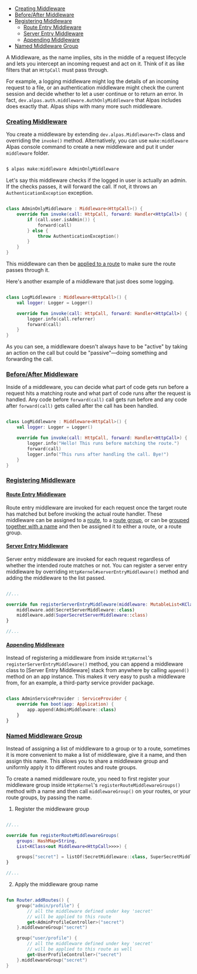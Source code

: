 - [Creating Middleware](#creating-middleware)
- [Before/After Middleware](#before-after)
- [Registering Middleware](#registering-middleware)
    - [Route Entry Middleware](#route-entry-middleware)
    - [Server Entry Middleware](#server-entry-middleware)
    - [Appending Middleware](#appending-middleware)
- [Named Middleware Group](#named-middleware-group)

A Middleware, as the name implies, sits in the middle of a request lifecycle and lets you intercept an
incoming request and act on it. Think of it as like filters that an `HttpCall` must pass through. 

For example, a logging middleware might log the details of an incoming request to a file, or an authentication
middleware might check the current session and decide whether to let a user continue or to return an error.
In fact, `dev.alpas.auth.middleware.AuthOnlyMiddleware` that Alpas includes does exactly that. Alpas
ships with many more such middleware.

<a name="creating-middleware"></a>
### [Creating Middleware](#creating-middleware)

You create a middleware by extending `dev.alpas.Middleware<T>` class and overriding the `invoke()` method.
Alternatively, you can use `make:middleware` Alpas console command to create a new middleware and put
it under `middleware` folder.

```bash

$ alpas make:middleware AdminOnlyMiddleware

```

Let's say this middleware checks if the logged in user is actually an admin. If the checks passes,
it will forward the call. If not, it throws an `AuthenticationException` exception.

<span class="line-numbers" data-start="8" data-file="middleware/AdminOnlyMiddleware.kt">

```kotlin

class AdminOnlyMiddleware : Middleware<HttpCall>() {
    override fun invoke(call: HttpCall, forward: Handler<HttpCall>) {
        if (call.user.isAdmin()) {
            forward(call)
        } else {
            throw AuthenticationException()
        }
    }
}

```

</span>

This middleware can then be [applied to a route](/docs/routing#route-middleware) to make sure the route
passes through it.

Here's another example of a middleware that just does some logging.

<span class="line-numbers" data-start="7" data-file="middleware/LogMiddleware.kt">

```kotlin

class LogMiddleware : Middleware<HttpCall>() {
    val logger: Logger = Logger()

    override fun invoke(call: HttpCall, forward: Handler<HttpCall>) {
        logger.info(call.referrer)
        forward(call)
    }
}

```

</span>

As you can see, a middleware doesn't always have to be "active" by taking an action on the call
but could be "passive"—doing something and forwarding the call.

<a name="before-after"></a>
### [Before/After Middleware](#before-after)

Inside of a middleware, you can decide what part of code gets run before a request hits a matching route
and what part of code runs after the request is handled. Any code before `forward(call)` call gets
run before and any code after `forward(call)` gets called after the call has been handled.

<span class="line-numbers" data-start="7" data-file="middleware/LogMiddleware.kt">

```kotlin

class LogMiddleware : Middleware<HttpCall>() {
    val logger: Logger = Logger()

    override fun invoke(call: HttpCall, forward: Handler<HttpCall>) {
        logger.info("Hello! This runs before matching the route.")
        forward(call)
        logger.info("This runs after handling the call. Bye!")
    }
}

```

</span>

<a name="registering-middleware"></a>
### [Registering Middleware](#registering-middleware)

<a name="route-entry-middleware"></a>
#### [Route Entry Middleware](#route-entry-middleware)

Route entry middleware are invoked for each request once the target route has matched but before invoking
the actual route handler. These middleware can be assigned to a [route](#/docs/routing#route-middleware),
to a [route group](#/docs/routing#group-middleware), or can be
[grouped together with a name](#named-middleware-group)
and then be assigned it to either a route, or a route group.

<a name="server-entry-middleware"></a>
#### [Server Entry Middleware](#server-entry-middleware)

Server entry middleware are invoked for each request regardless of whether the intended route matches or not. 
You can register a server entry middleware by overriding `HttpKernel#serverEntryMiddleware()` method and
adding the middleware to the list passed.

<span class="line-numbers" data-start="18" data-file="HttpKernel.kt">

```kotlin

//...

override fun registerServerEntryMiddleware(middleware: MutableList<KClass<out Middleware<HttpCall>>>) {
    middleware.add(SecretServerMiddleware::class)
    middleware.add(SuperSecretServerMiddleware::class)
}

//...

```

</span>

<a name="appending-middleware"></a>
#### [Appending Middleware](#appending-middleware)

Instead of registering a middleware from inside `HttpKernel`'s `registerServerEntryMiddleware()` method, you
can append a middleware class to [Server Entry Middleware] stack from anywhere by calling `append()` method
on an app instance. This makes it very easy to push a middleware from, for an example, a third-party
service provider package.

<span class="line-numbers" data-start="7" data-file="providers/AdminServiceProvider.kt">

```kotlin

class AdminServiceProvider : ServiceProvider {
    override fun boot(app: Application) {
        app.append(AdminMiddleware::class)
    }
}

```

</span>

<a name="named-middleware-group"></a>
### [Named Middleware Group](#named-middleware-group)

Instead of assigning a list of middleware to a group or to a route, sometimes it is more convenient to
make a list of middleware, give it a name, and then assign this name. This allows you to share a
middleware group and uniformly apply it to different routes and route groups. 

To create a named middleware route, you need to first register your middleware group inside `HttpKernel`'s
`registerRouteMiddlewareGroups()` method with a name and then call `middlewareGroup()` on your routes,
or your route groups, by passing the name.


<div class="ordered-list">

1. Register the middleware group

<span class="line-numbers" data-start="15" data-file="HttpKernel.kt">

```kotlin

//...

override fun registerRouteMiddlewareGroups(
    groups: HashMap<String,
    List<KClass<out Middleware<HttpCall>>>>) {

    groups["secret"] = listOf(SecretMiddleware::class, SuperSecretMiddleware::class)
}

//...

```

</span>

2. Apply the middleware group name

<span class="line-numbers" data-start="5" data-file="routes.kt">

```kotlin

fun Router.addRoutes() {
    group("admin/profile") {
        // all the middleware defined under key 'secret' 
        // will be applied to this route
        get<AdminProfileController>("secret")
    }.middlewareGroup("secret")

    group("user/profile") {
        // all the middleware defined under key 'secret' 
        // will be applied to this route as well
        get<UserProfileController>("secret")
    }.middlewareGroup("secret")
}

```

</span>

</div>
